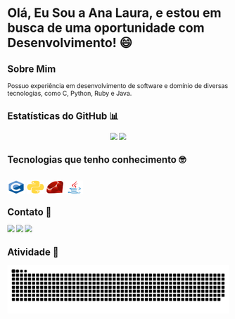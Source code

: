 # Olá, Eu Sou a Ana Laura, e estou em busca de uma oportunidade com Desenvolvimento! 😄

## Sobre Mim
Possuo experiência em desenvolvimento de software e domínio de diversas tecnologias, como C, Python, Ruby e Java.

## Estatísticas do GitHub 📊
<div align="center">
  <img height="180em" src="https://github-readme-stats.vercel.app/api?username=analauraz&show_icons=true&theme=dracula&include_all_commits=true&count_private=true"/>
  <img height="180em" src="https://github-readme-stats.vercel.app/api/top-langs/?username=analauraz&layout=compact&langs_count=7&theme=dracula"/>
</div>

## Tecnologias que tenho conhecimento 🤓
<div style="display: inline_block"><br>
  <img align="center" alt="Ana-C" height="30" width="40" src="https://raw.githubusercontent.com/devicons/devicon/master/icons/c/c-original.svg">
  <img align="center" alt="Ana-Python" height="30" width="40" src="https://raw.githubusercontent.com/devicons/devicon/master/icons/python/python-plain.svg">
  <img align="center" alt="Ana-Ruby" height="30" width="40" src="https://raw.githubusercontent.com/devicons/devicon/master/icons/ruby/ruby-original.svg">
  <img align="center" alt="Ana-Java" height="30" width="40" src="https://raw.githubusercontent.com/devicons/devicon/master/icons/java/java-original.svg">
</div>

## Contato 📩
<div> 
   <a href="https://www.linkedin.com/in/analaurafranca1/" target="_blank"><img src="https://img.shields.io/badge/-LinkedIn-%230077B5?style=for-the-badge&logo=linkedin&logoColor=white"></a>
   <a href = "mailto:analauraz1209@gmail.com"><img src="https://img.shields.io/badge/-Gmail-%23333?style=for-the-badge&logo=gmail&logoColor=white"></a>
   <a href="https://instagram.com/analaura_fran" target="_blank"><img src="https://img.shields.io/badge/-Instagram-%23E4405F?style=for-the-badge&logo=instagram&logoColor=white"></a>
</div>

## Atividade 🐍
![Snake animation](https://github.com/analauraz/analauraz/blob/output/github-contribution-grid-snake.svg)
